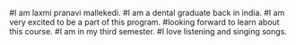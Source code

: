 #I am laxmi pranavi mallekedi.
#I am a dental graduate back in india.
#I am very excited to be a part of this program.
#looking forward to learn about this course.
#I am in my third semester.
#I love listening and singing songs.

